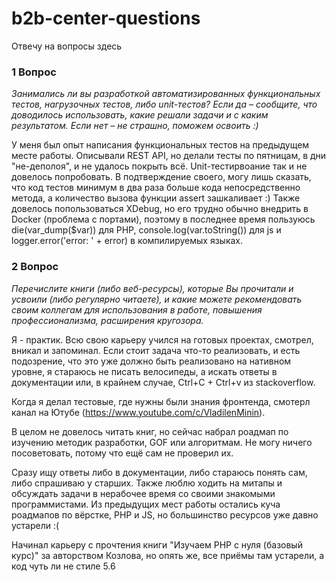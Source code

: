 # b2b-center-questions

Отвечу на вопросы здесь

### 1 Вопрос

*Занимались ли вы разработкой автоматизированных функциональных тестов, нагрузочных тестов, либо unit-тестов? Если да – сообщите, что доводилось использовать, какие решали задачи и с каким результатом. Если нет – не страшно, поможем освоить :)*

У меня был опыт написания функциональных тестов на предыдущем месте работы. Описывали REST API, но делали тесты по пятницам, в дни "не-деполоя", и не удалось покрыть всё. Unit-тестирвоание так и не довелось попробовать. В подтверждение своего, могу лишь сказать, что код тестов минимум в два раза больше кода непосредственно метода, а количество вызова функции assert зашкаливает :) Также довелось попользоваться XDebug, но его трудно обычно внедрить в Docker (проблема с портами), поэтому в последнее время пользуюсь die(var_dump($var)) для PHP, console.log(var.toString()) для js и logger.error('error: ' + error) в компилируемых языках.

### 2 Вопрос
*Перечислите книги (либо веб-ресурсы), которые Вы прочитали и усвоили (либо регулярно читаете), и какие можете рекомендовать своим коллегам для использования в работе, повышения профессионализма, расширения кругозора.*

Я - практик. Всю свою карьеру учился на готовых проектах, смотрел, вникал и запоминал. Если стоит задача что-то реализовать, и есть подозрение, что это уже должно быть реализовано на нативном уровне, я стараюсь не писать велосипеды, а искать ответы в документации или, в крайнем случае, Ctrl+C + Ctrl+v из stackoverflow.

Когда я делал тестовые, где нужны были знания фронтенда, смотерл канал на Ютубе (https://www.youtube.com/c/VladilenMinin).

В целом не довелось читать книг, но сейчас набрал роадмап по изучению методик разработки, GOF или алгоритмам. Не могу ничего посоветовать, потому что ещё сам не проверил их.

Сразу ищу ответы либо в документации, либо стараюсь понять сам, либо спрашиваю у старших. Также люблю ходить на митапы и обсуждать задачи в нерабочее время со своими знакомыми программистами.
Из предыдущих мест работы остались куча роадмапов по вёрстке, PHP и JS, но большинство ресурсов уже давно устарели :(

Начинал карьеру с прочтения книги "Изучаем PHP с нуля (базовый курс)" за авторством Козлова, но опять же, все приёмы там устарели, а код чуть ли не стиле 5.6 